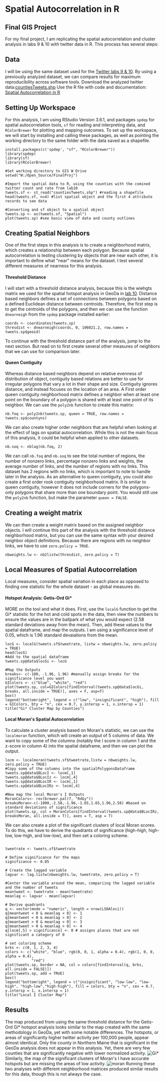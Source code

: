 # Spatial Autocorrelation in R
## Final GIS Project

For my final project, I am replicating the spatial autocorrelation and cluster analysis in labs 9 & 10 with twitter data in R. 
This process has several steps:

## Data
I will be using the same dataset used for the [Twitter labs 9 & 10](dorian2.md). By using a previously analyzed dataset, we can compare results for maximum reproducibility across software tools. 
Download the analyzed twitter data:[countiesTweets.shp]()
Use the R file with code and documentation: [Spatial Autocorrelation in R]()

## Setting Up Workspace
For this analysis, I am using RStudio Version 3.6.1, and packages `spdep` for spatial autocorrelation tools, `sf` for reading and interpreting data, and `RColorBrewer` for plotting and mapping outcomes. To set up the workspace, we will start by installing and calling these packages, as well as pointing the working directory to the same folder with the data saved as a shapefile. 
```
install.packages(c('spdep', "sf", "RColorBrewer"))
library(spdep)
library(sf)
library(RColorBrewer)

#Set working directory to GIS W Drive
setwd("W:/Open_Source/FinalProj")

#Import the spatial data to R, using the counties with the comined twitter count and rate from lab10
tweets.sf <- st_read("countiesTweets.shp") #reading a shapefile
head(tweets.sf, n=4) #list spatial object and the first 4 attribute records to see data

#Converting and sf object to a spatial object
tweets.sp <- as(tweets.sf, "Spatial")
plot(tweets.sp) #see basic view of data and county outlines 
```

## Creating Spatial Neighbors
One of the first steps in this analysis is to create a neighborhood matrix, which creates a relationship between each polygon. Because spatial autocorrelation is testing clustering by objects that are near each other, it is important to define what "near" means for the dataset. I test several different measures of nearness for this analysis. 
#### Threshold Distance 
I will start with a threshold distance analysis, because this is the wiehgts matrix we used for the spatial hotspot analysis in GeoDa in [lab 10](dorian2.md). Distance based neighbors defines a set of connections between polygons based on a defined Euclidean distance between centroids. Therefore, the first step is to get the centroids of the polygons, and then we can use the function `dnearneigh` from the `spdep` package installed earlier:
```
coords <- coordinates(tweets.sp)
thresdist <- dnearneigh(coords, 0, 106021.2, row.names = tweets.sp$geoid)
```
To continue with the threshold distance part of the analysis, jump to the next section. But read on to first create several other measures of neighbors that we can use for comparison later.

#### Queen Contiguity
Whereas distance based neighbors depend on relative evenness of distribution of object, contiguity based relations are better to use for irregular polygons that vary a lot in their shape and size. Contiguity ignores distance, and instead focuses on the location of an area. A First order queen contiguity neighborhood matrix defines a neighbor when at least one point on the boundary of a polygon is shared with at least one point of its neighbor. We can use the `poly2nb` function to create this matrix:
```
nb.foq <- poly2nb(tweets.sp, queen = TRUE, row.names = tweets.sp$countyns)
```
We can also create higher order neighbors that are helpful when looking at the effect of lags on spatial autocorrelation. While this is not the main focus of this analysis, it could be helpful when applied to other datasets.
```
nb.soq <- nblag(nb.foq, 2)
```
We can call `nb.foq` and `nb.soq` to see the total number of regions, the number of nonzero links, percentage nonzero links and weights, the average number of links, and the number of regions with no links. This dataset has 2 regions with no links, which is important to note to handle later in the analysis. 
As an alternative to queen contiguity, you could also create a first order rook contiguity neighborhood matrix. It is smilar to queen contiguity, however it does not include corners for the polygons- only polygons that share more than one boundary point. You would still use the `poly2nb` function, but make the parameter `queen = FALSE`.

## Creating a weight matrix 
We can then create a weight matrix based on the assigned neighbor objects. I will continue this part of the analysis with the threshold distance neighborhood matrix, but you can use the same syntax with your desired neighbor object definitions. Because there are regions with no neighbor links, we have to use `zero.policy = TRUE`.
```
nbweights.lw <- nb2listw(thresdist, zero.policy = T)
```

## Local Measures of Spatial Autocorrelation
Local measures, consider spatial variation in each place as opposed to finding one statistic for the whole dataset - as global measures do.
#### Hotspot Analysis: Getis-Ord Gi*
MORE on the tool and what it does. 
First, use the `localG` function to get the Gi* statistic for the hot and cold spots in the data, then view the numbers to ensure the values are in the ballpark of what you would expect (2.58 standard deviations away from the mean). Then, add these values to the spatial dataframe, and map the outputs. I am using a significance level of 0.05, which is 1.96 standard devaiations from the mean.
```
locG <- localG(tweets.sf$tweetrate, listw = nbweights.lw, zero.policy = TRUE)
head(locG)
#Add to the spatial dataframe
tweets.sp@data$locGi <- locG

#Map the Outputs
breaks<- c(-100, -1.96, 1.96) #manually assign breaks for the significance level you want
GIColors <- c("blue", "white", "red")
plot(tweets.sp, col=GIColors[findInterval(tweets.sp@data$locGi, breaks, all.inside = TRUE)], axes = F, asp=T)
box()
legend("bottomright", legend = c("low", "insignificant", "high"), fill = GIColors, bty = "n", cex = 0.7, y.intersp = 1, x.intersp = 1)
title("Gi* Cluster Map by Counties")
```
#### Local Moran's Spatial Autocorrelation
To calculate a cluster analysis based on Moran's statistic, we can use the `localmoran` function, which will create an output of 5 columns of data. We want to copy some of the columns (notably the I score in column 1 and the z-score in column 4) into the spatial dataframe, and then we can plot the output.
```
locm <- localmoran(tweets.sf$tweetrate,listw = nbweights.lw, zero.policy = TRUE)
#Copy some of the columns into the spatialPolygonsDataframe
tweets.sp@data$BLocI <- locm[,1]
tweets.sp@data$BLocIz <- locm[,4]
tweets.sp@data$BLocIR <- locm[,1]
tweets.sp@data$BLocIRz <- locm[,4]

#Now map the local Moran's I Outputs
MoranColors<- rev(brewer.pal(7, "RdGy"))
breaksMoran<-c(-1000,-2.58,-1.96,-1.65,1.65,1.96,2.58) #based on standard deviations of significance
plot(tweets.sp, col = MoranColors[findInterval(tweets.sp@data$BLocIRz, breaksMoran, all.inside = T)], axes = T, asp = T)
```
We can also create a plot of the significant clusters of local Moran scores. To do this, we have to derive the quadrants of significance (high-high, high-low, low-high, and low-low), and then set a coloring scheme. 
```

tweetrate <- tweets.sf$tweetrate

# Define significance for the maps
significance <- 0.05

# Create the lagged variable
lagvar <- lag.listw(nbweights.lw, tweetrate, zero.policy = T)

#Center the variable around the mean, compariing the lagged variable and the number of tweets
meantweet <- tweetrate - mean(tweetrate)
meanlag <- lagvar - mean(lagvar)

# Derive quadrants 
q <- vector(mode = "numeric", length = nrow(LSOAloci))
q[meantweet < 0 & meanlag < 0] <- 1
q[meantweet < 0 & meanlag > 0] <- 2
q[meantweet > 0 & meanlag < 0] <- 3
q[meantweet > 0 & meanlag > 0] <- 4
q[locm[,5] > significance] <- 0 # assigns places that are not significant a category of 0

# set coloring scheme
brks <- c(0, 1, 2, 3, 4)
colors <- c("white", "blue", rgb(0, 0, 1, alpha = 0.4), rgb(1, 0, 0, alpha = 0.4), 
            "red")
plot(tweets.sp, border = NA, col = colors[findInterval(q, brks, all.inside = FALSE)])
plot(tweets.sp, add = TRUE)
box()
legend("bottomright", legend = c("insignificant", "low-low", "low-high", "high-low","high-high"), fill = colors, bty = "n", cex = 0.7, y.intersp = 1, x.intersp = 1)
title("Local I Cluster Map")
```

## Results
The map produced from using the same threshold distance for the Getis-Ord Gi* hotspot analysis looks similar to the map created with the same methodology in GeoDa, yet with some notable differences. The hotspots, or areas of significantly higher twitter activity per 100,000 people, appear almost identical. Only the county in Northern Maine that is significant in the GeoDa analysis does not appear in this analysis. Yet, there are very few counties that are significantly negative with lower normalized activity. 
![Gi*](gi_threshdist.png)
Similarly, the map of the significant clusters of Moran's I have accurate hotspots but are missing the areas of low activity.
![moran](morandist.png)
Running these two analyses with different neighborhood matrices produced similar results for this data, though this is not always the case. 
